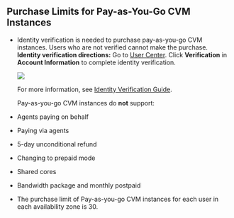 ## Purchase Limits for Pay-as-You-Go CVM Instances
- Identity verification is needed to purchase pay-as-you-go CVM instances. Users who are not verified cannot make the purchase.
  **Identity verification directions:**
  Go to [User Center](https://console.cloud.tencent.com/developer). Click **Verification** in **Account Information** to complete identity verification.
  
  ![](https://main.qcloudimg.com/raw/5cd828fc5980561043e4052e70491dc7.png) 
  
  For more information, see [Identity Verification Guide](https://intl.cloud.tencent.com/document/product/378/3629).

  Pay-as-you-go CVM instances do **not** support:

 - Agents paying on behalf

 - Paying via agents

 - 5-day unconditional refund

 - Changing to prepaid mode

 - Shared cores

 - Bandwidth package and monthly postpaid

-  The purchase limit of Pay-as-you-go CVM instances for each user in each availability zone is 30.

